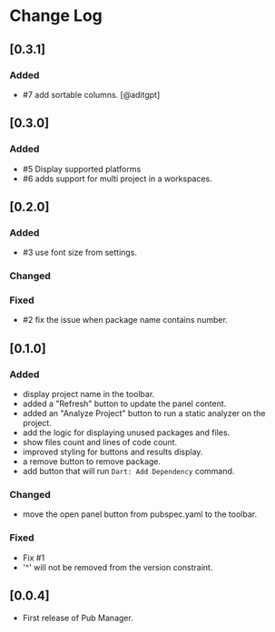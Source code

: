 # Change Log

## [0.3.1]

### Added
- #7 add sortable columns. [@aditgpt]

## [0.3.0]

### Added
- #5 Display supported platforms
- #6 adds support for multi project in a workspaces.

## [0.2.0]

### Added
- #3 use font size from settings.

### Changed

### Fixed
- #2 fix the issue when package name contains number.

## [0.1.0]

### Added
- display project name in the toolbar.
- added a "Refresh" button to update the panel content.
- added an "Analyze Project" button to run a static analyzer on the project.
- add the logic for displaying unused packages and files.
- show files count and lines of code count.
- improved styling for buttons and results display.
- a remove button to remove package.
- add button that will run `Dart: Add Dependency` command.

### Changed
- move the open panel button from pubspec.yaml to the toolbar.

### Fixed
- Fix #1
- '^' will not be removed from the version constraint.

## [0.0.4]

- First release of Pub Manager.
